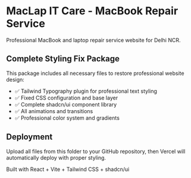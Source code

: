 # MacLap IT Care - MacBook Repair Service

Professional MacBook and laptop repair service website for Delhi NCR.

## Complete Styling Fix Package

This package includes all necessary files to restore professional website design:

- ✅ Tailwind Typography plugin for professional text styling
- ✅ Fixed CSS configuration and base layer
- ✅ Complete shadcn/ui component library
- ✅ All animations and transitions
- ✅ Professional color system and gradients

## Deployment

Upload all files from this folder to your GitHub repository, then Vercel will automatically deploy with proper styling.

Built with React + Vite + Tailwind CSS + shadcn/ui